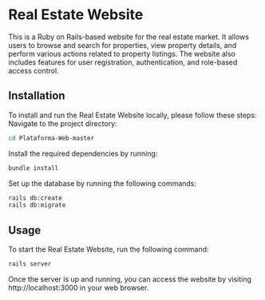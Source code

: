 # Real Estate Website
This is a Ruby on Rails-based website for the real estate market. It allows users to browse and search for properties, view property details, and perform various actions related to property listings. The website also includes features for user registration, authentication, and role-based access control.

## Installation
To install and run the Real Estate Website locally, please follow these steps:
Navigate to the project directory:
```bash
cd Plataforma-Web-master
```
Install the required dependencies by running:
```bash
bundle install
```
Set up the database by running the following commands:
```bash
rails db:create
rails db:migrate
```
## Usage
To start the Real Estate Website, run the following command:
```bash
rails server
```
Once the server is up and running, you can access the website by visiting http://localhost:3000 in your web browser.
